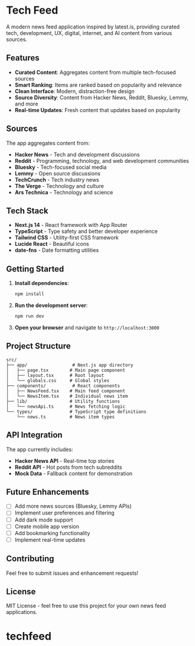 # Tech Feed

A modern news feed application inspired by latest.is, providing curated tech, development, UX, digital, internet, and AI content from various sources.

## Features

- **Curated Content**: Aggregates content from multiple tech-focused sources
- **Smart Ranking**: Items are ranked based on popularity and relevance
- **Clean Interface**: Modern, distraction-free design
- **Source Diversity**: Content from Hacker News, Reddit, Bluesky, Lemmy, and more
- **Real-time Updates**: Fresh content that updates based on popularity

## Sources

The app aggregates content from:

- **Hacker News** - Tech and development discussions
- **Reddit** - Programming, technology, and web development communities
- **Bluesky** - Tech-focused social media
- **Lemmy** - Open source discussions
- **TechCrunch** - Tech industry news
- **The Verge** - Technology and culture
- **Ars Technica** - Technology and science

## Tech Stack

- **Next.js 14** - React framework with App Router
- **TypeScript** - Type safety and better developer experience
- **Tailwind CSS** - Utility-first CSS framework
- **Lucide React** - Beautiful icons
- **date-fns** - Date formatting utilities

## Getting Started

1. **Install dependencies**:
   ```bash
   npm install
   ```

2. **Run the development server**:
   ```bash
   npm run dev
   ```

3. **Open your browser** and navigate to `http://localhost:3000`

## Project Structure

```
src/
├── app/                 # Next.js app directory
│   ├── page.tsx        # Main page component
│   ├── layout.tsx      # Root layout
│   └── globals.css     # Global styles
├── components/          # React components
│   ├── NewsFeed.tsx    # Main feed component
│   └── NewsItem.tsx    # Individual news item
├── lib/                # Utility functions
│   └── newsApi.ts      # News fetching logic
└── types/              # TypeScript type definitions
    └── news.ts         # News item types
```

## API Integration

The app currently includes:

- **Hacker News API** - Real-time top stories
- **Reddit API** - Hot posts from tech subreddits
- **Mock Data** - Fallback content for demonstration

## Future Enhancements

- [ ] Add more news sources (Bluesky, Lemmy APIs)
- [ ] Implement user preferences and filtering
- [ ] Add dark mode support
- [ ] Create mobile app version
- [ ] Add bookmarking functionality
- [ ] Implement real-time updates

## Contributing

Feel free to submit issues and enhancement requests!

## License

MIT License - feel free to use this project for your own news feed applications.
# techfeed
